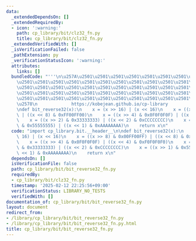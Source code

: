 ```yaml
---
data:
  _extendedDependsOn: []
  _extendedRequiredBy:
  - icon: ':warning:'
    path: cp_library/bit/clz32_fn.py
    title: cp_library/bit/clz32_fn.py
  _extendedVerifiedWith: []
  _isVerificationFailed: false
  _pathExtension: py
  _verificationStatusIcon: ':warning:'
  attributes:
    links: []
  bundledCode: "'''\n\u257A\u2501\u2501\u2501\u2501\u2501\u2501\u2501\u2501\u2501\u2501\
    \u2501\u2501\u2501\u2501\u2501\u2501\u2501\u2501\u2501\u2501\u2501\u2501\u2501\
    \u2501\u2501\u2501\u2501\u2501\u2501\u2501\u2501\u2501\u2501\u2501\u2501\u2501\
    \u2501\u2501\u2501\u2501\u2501\u2501\u2501\u2501\u2501\u2501\u2501\u2501\u2501\
    \u2501\u2501\u2501\u2501\u2501\u2501\u2501\u2501\u2501\u2501\u2501\u2501\u2501\
    \u2578\n             https://kobejean.github.io/cp-library               \n'''\n\
    \ndef bit_reverse32(x):\n    x = (x >> 16) | (x << 16)\n    x = ((x >> 8) & 0x00FF00FF)\
    \ | ((x << 8) & 0xFF00FF00)\n    x = ((x >> 4) & 0x0F0F0F0F) | ((x << 4) & 0xF0F0F0F0)\n\
    \    x = ((x >> 2) & 0x33333333) | ((x << 2) & 0xCCCCCCCC)\n    x = ((x >> 1)\
    \ & 0x55555555) | ((x << 1) & 0xAAAAAAAA)\n    return x\n"
  code: "import cp_library.bit.__header__\n\ndef bit_reverse32(x):\n    x = (x >>\
    \ 16) | (x << 16)\n    x = ((x >> 8) & 0x00FF00FF) | ((x << 8) & 0xFF00FF00)\n\
    \    x = ((x >> 4) & 0x0F0F0F0F) | ((x << 4) & 0xF0F0F0F0)\n    x = ((x >> 2)\
    \ & 0x33333333) | ((x << 2) & 0xCCCCCCCC)\n    x = ((x >> 1) & 0x55555555) | ((x\
    \ << 1) & 0xAAAAAAAA)\n    return x\n"
  dependsOn: []
  isVerificationFile: false
  path: cp_library/bit/bit_reverse32_fn.py
  requiredBy:
  - cp_library/bit/clz32_fn.py
  timestamp: '2025-02-12 22:25:56+09:00'
  verificationStatus: LIBRARY_NO_TESTS
  verifiedWith: []
documentation_of: cp_library/bit/bit_reverse32_fn.py
layout: document
redirect_from:
- /library/cp_library/bit/bit_reverse32_fn.py
- /library/cp_library/bit/bit_reverse32_fn.py.html
title: cp_library/bit/bit_reverse32_fn.py
---
```

